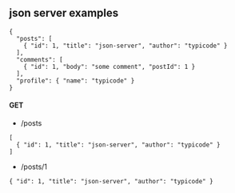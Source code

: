## json server examples
```
{
  "posts": [
    { "id": 1, "title": "json-server", "author": "typicode" }
  ],
  "comments": [
    { "id": 1, "body": "some comment", "postId": 1 }
  ],
  "profile": { "name": "typicode" }
}
```

#### GET
- /posts
```
[
  { "id": 1, "title": "json-server", "author": "typicode" }
]
```

- /posts/1
```
{ "id": 1, "title": "json-server", "author": "typicode" }
```